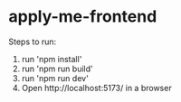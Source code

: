 # apply-me-frontend

Steps to run:
1. run 'npm install'
2. run 'npm run build'
3. run 'npm run dev'
4. Open http://localhost:5173/ in a browser
